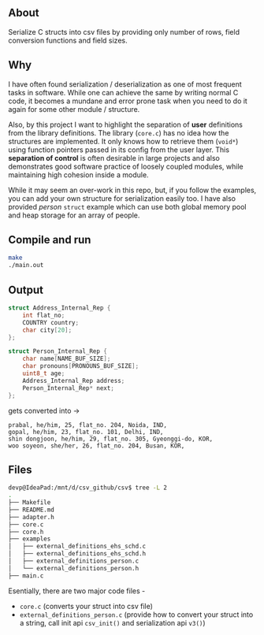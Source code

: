 ## About

Serialize C structs into csv files by providing only number of rows, field conversion functions and field sizes.

## Why

I have often found serialization / deserialization as one of most frequent tasks in software. While one can achieve the same by writing normal C code, it becomes a mundane and error prone task when you need to do it again for some other module / structure.

Also, by this project I want to highlight the separation of **user** definitions from the library definitions. The library (`core.c`) has no idea how the structures are implemented. It only knows how to retrieve them (`void*`) using function pointers passed in its config from the user layer. This **separation of control** is often desirable in large projects and also demonstrates good software practice of loosely coupled modules, while maintaining high cohesion inside a module.

While it may seem an over-work in this repo, but, if you follow the examples, you can add your own structure for serialization easily too. I have also provided *person* `struct` example which can use both global memory pool and heap storage for an array of people.

## Compile and run

```bash
make
./main.out
```
## Output


```c
struct Address_Internal_Rep {
    int flat_no;
    COUNTRY country;
    char city[20];
};

struct Person_Internal_Rep {
    char name[NAME_BUF_SIZE];
    char pronouns[PRONOUNS_BUF_SIZE];
    uint8_t age;
    Address_Internal_Rep address;
    Person_Internal_Rep* next;
};
```

gets converted into -> 


```csv
prabal, he/him, 25, flat_no. 204, Noida, IND, 
gopal, he/him, 23, flat_no. 101, Delhi, IND, 
shin dongjoon, he/him, 29, flat_no. 305, Gyeonggi-do, KOR, 
woo soyeon, she/her, 26, flat_no. 204, Busan, KOR,
```

## Files

```bash
devp@IdeaPad:/mnt/d/csv_github/csv$ tree -L 2
.
├── Makefile
├── README.md
├── adapter.h
├── core.c
├── core.h
├── examples
│   ├── external_definitions_ehs_schd.c
│   ├── external_definitions_ehs_schd.h
│   ├── external_definitions_person.c
│   └── external_definitions_person.h
├── main.c
```

Esentially, there are two major code files -  

- `core.c` (converts your struct into csv file)
- `external_definitions_person.c` (provide how to convert your struct into a string, call init api `csv_init()` and serialization api `v3()`)
